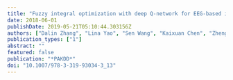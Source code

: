 ```yaml
---
title: "Fuzzy integral optimization with deep Q-network for EEG-based intention recognition"
date: 2018-06-01
publishDate: 2019-05-21T05:10:44.303156Z
authors: ["Dalin Zhang", "Lina Yao", "Sen Wang", "Kaixuan Chen", "Zheng Yang", "Boualem Benatallah"]
publication_types: ["1"]
abstract: ""
featured: false
publication: "*PAKDD*"
doi: "10.1007/978-3-319-93034-3_13"
---
```


